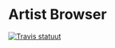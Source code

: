 # Artist Browser 

[![Travis statuut][1]][2]

[1]: https://travis-ci.org/HeinPauwelyn/ArtistBrowser.svg
[2]: https://travis-ci.org/HeinPauwelyn/ArtistBrowser
